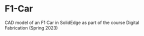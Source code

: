 # F1-Car
CAD model of an F1 Car in SolidEdge as part of the course Digital Fabrication (Spring 2023)
